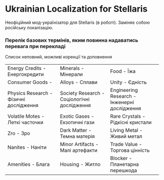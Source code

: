 # Ukrainian Localization for Stellaris
Неофіційний мод-українізатор для Stellaris (в роботі). Заміняє собою російську локалізацію.

### Перелік базових термінів, яким повинна надаватись перевага при перекладі
Список неповний, можливі корекції та доповнення

||||
| - | - | - |
| Energy Credits - Енергокредити | Minerals - Мінерали | Food - Їжа |
| Consumer Goods -  | Alloys - Сплави | Unity - Єдність |
| Physics Research - Фізичні дослідження | Society Research - Соціологічні дослідження | Engineering Research - Інженерні дослідження |
| Volatile Motes - Леткі часточки | Exotic Gases - Екзотичні гази | Rare Crystals - Рідкісні кристали |
| Zro - Зро | Dark Matter - Темна матерія | Living Metal - Живий метал |
| Nanites - Наніти | Minor Artifacts - Малі артефакти | Trade Value - Торгова цінність |
| Amenities - Блага | Housing - Житло | Blocker - Планетарна перешкода |
